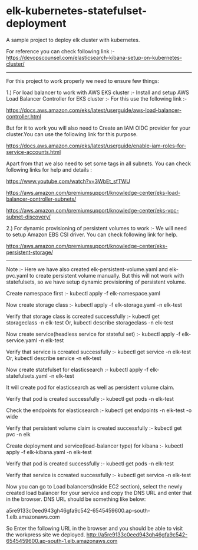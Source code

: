 # elk-kubernetes-statefulset-deployment
A sample project to deploy elk cluster with kubernetes.

For reference you can check following link :- 
https://devopscounsel.com/elasticsearch-kibana-setup-on-kubernetes-cluster/

**********************************************************************************************
For this project to work properly we need to ensure few things:

1.) For load balancer to work with AWS EKS cluster :- Install and setup AWS Load Balancer Controller for EKS cluster :- For this use the following link :-

https://docs.aws.amazon.com/eks/latest/userguide/aws-load-balancer-controller.html

But for it to work you will also need to Create an IAM OIDC provider for your cluster.You can use the following link for this purpose.

https://docs.aws.amazon.com/eks/latest/userguide/enable-iam-roles-for-service-accounts.html

Apart from that we also need to set some tags in all subnets. You can check following links for help and details :

https://www.youtube.com/watch?v=3WbEt_sfTWU

https://aws.amazon.com/premiumsupport/knowledge-center/eks-load-balancer-controller-subnets/

https://aws.amazon.com/premiumsupport/knowledge-center/eks-vpc-subnet-discovery/

2.) For dynamic provisioning of persistent volumes to work :- We will need to setup Amazon EBS CSI driver. You can check following link for help.

https://aws.amazon.com/premiumsupport/knowledge-center/eks-persistent-storage/

**********************************************************************************************

Note :- Here we have also created elk-persistent-volume.yaml and elk-pvc.yaml to create persistent volume manually. But this will not work with statefulsets, so we have setup dynamic provisioning of persistent volume.

Create namespace first :-
kubectl apply -f elk-namespace.yaml


Now create storage class :-
kubectl apply -f elk-storage.yaml -n elk-test


Verify that storage class is ccreated successfully :-
kubectl get storageclass -n elk-test
Or, 
kubectl describe storageclass -n elk-test


Now create service(headless service for stateful set) :-
kubectl apply -f elk-service.yaml -n elk-test

Verify that service is ccreated successfully :-
kubectl get service -n elk-test
Or, 
kubectl describe service -n elk-test


Now create statefulset for elasticsearch :-
kubectl apply -f elk-statefulsets.yaml -n elk-test

It will create pod for elasticsearch as well as persistent volume claim.

Verify that pod is created successfully :-
kubectl get pods -n elk-test

Check the endpoints for elasticsearch :-
kubectl get endpoints -n elk-test -o wide

Verify that persistent volume claim is created successfully :-
kubectl get pvc -n elk


Create deployment and service(load-balancer type) for kibana :-
kubectl apply -f elk-kibana.yaml -n elk-test

Verify that pod is created successfully :-
kubectl get pods -n elk-test

Verify that service is ccreated successfully :-
kubectl get service -n elk-test


Now you can go to Load balancers(Inside EC2 section), select the newly created load balancer for your service and copy the DNS URL and enter that in the browser. DNS URL should be something like below:

a5re9133c0eed943gh46gfa9c542-6545459600.ap-south-1.elb.amazonaws.com

So Enter the following URL in the browser and you should be able to visit the workpress site we deployed. 
http://a5re9133c0eed943gh46gfa9c542-6545459600.ap-south-1.elb.amazonaws.com
